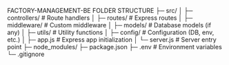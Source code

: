 FACTORY-MANAGEMENT-BE FOLDER STRUCTURE
├─ src/
│  ├─ controllers/      # Route handlers
│  ├─ routes/           # Express routes
│  ├─ middleware/       # Custom middleware
│  ├─ models/           # Database models (if any)
│  ├─ utils/            # Utility functions
│  ├─ config/           # Configuration (DB, env, etc.)
│  ├─ app.js            # Express app initialization
│  └─ server.js         # Server entry point
├─ node_modules/
├─ package.json
├─ .env                 # Environment variables
└─ .gitignore
